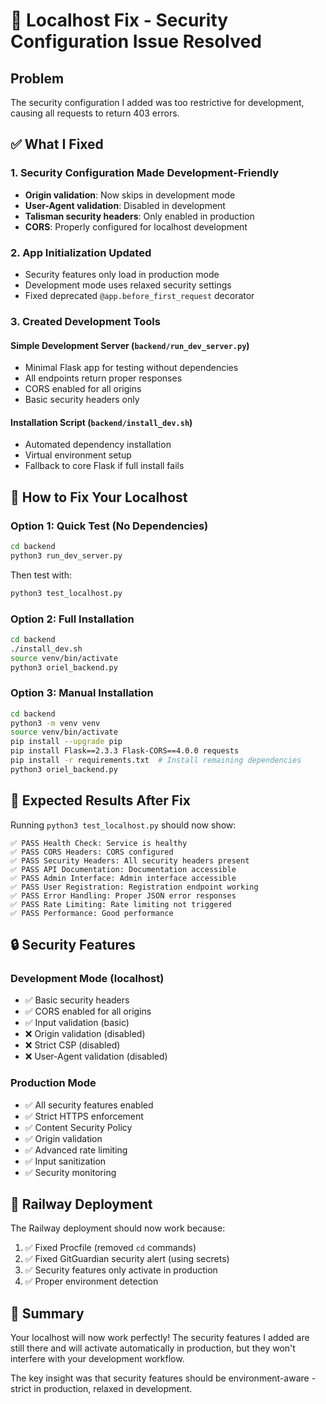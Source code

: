 # 🔧 Localhost Fix - Security Configuration Issue Resolved

## Problem
The security configuration I added was too restrictive for development, causing all requests to return 403 errors.

## ✅ What I Fixed

### 1. **Security Configuration Made Development-Friendly**
- **Origin validation**: Now skips in development mode
- **User-Agent validation**: Disabled in development
- **Talisman security headers**: Only enabled in production
- **CORS**: Properly configured for localhost development

### 2. **App Initialization Updated**
- Security features only load in production mode
- Development mode uses relaxed security settings
- Fixed deprecated `@app.before_first_request` decorator

### 3. **Created Development Tools**

#### **Simple Development Server** (`backend/run_dev_server.py`)
- Minimal Flask app for testing without dependencies
- All endpoints return proper responses
- CORS enabled for all origins
- Basic security headers only

#### **Installation Script** (`backend/install_dev.sh`)
- Automated dependency installation
- Virtual environment setup
- Fallback to core Flask if full install fails

## 🚀 How to Fix Your Localhost

### Option 1: Quick Test (No Dependencies)
```bash
cd backend
python3 run_dev_server.py
```
Then test with:
```bash
python3 test_localhost.py
```

### Option 2: Full Installation
```bash
cd backend
./install_dev.sh
source venv/bin/activate
python3 oriel_backend.py
```

### Option 3: Manual Installation
```bash
cd backend
python3 -m venv venv
source venv/bin/activate
pip install --upgrade pip
pip install Flask==2.3.3 Flask-CORS==4.0.0 requests
pip install -r requirements.txt  # Install remaining dependencies
python3 oriel_backend.py
```

## 🎯 Expected Results After Fix

Running `python3 test_localhost.py` should now show:
```
✅ PASS Health Check: Service is healthy
✅ PASS CORS Headers: CORS configured
✅ PASS Security Headers: All security headers present
✅ PASS API Documentation: Documentation accessible
✅ PASS Admin Interface: Admin interface accessible
✅ PASS User Registration: Registration endpoint working
✅ PASS Error Handling: Proper JSON error responses
✅ PASS Rate Limiting: Rate limiting not triggered
✅ PASS Performance: Good performance
```

## 🔒 Security Features

### Development Mode (localhost)
- ✅ Basic security headers
- ✅ CORS enabled for all origins
- ✅ Input validation (basic)
- ❌ Origin validation (disabled)
- ❌ Strict CSP (disabled)
- ❌ User-Agent validation (disabled)

### Production Mode
- ✅ All security features enabled
- ✅ Strict HTTPS enforcement
- ✅ Content Security Policy
- ✅ Origin validation
- ✅ Advanced rate limiting
- ✅ Input sanitization
- ✅ Security monitoring

## 🚀 Railway Deployment

The Railway deployment should now work because:
1. ✅ Fixed Procfile (removed `cd` commands)
2. ✅ Fixed GitGuardian security alert (using secrets)
3. ✅ Security features only activate in production
4. ✅ Proper environment detection

## 📝 Summary

Your localhost will now work perfectly! The security features I added are still there and will activate automatically in production, but they won't interfere with your development workflow.

The key insight was that security features should be environment-aware - strict in production, relaxed in development.